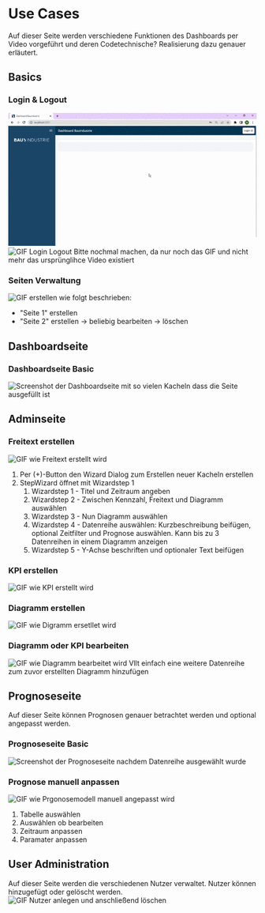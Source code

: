 # Use Cases 
Auf dieser Seite werden verschiedene Funktionen des Dashboards per Video vorgeführt und deren Codetechnische? Realisierung dazu genauer erläutert.


## Basics

### Login & Logout   
![Login Logout](https://github.com/just1130/dashboardDoc/blob/main/Data/Login_Logout.gif)   
![GIF Login Logout Bitte nochmal machen, da nur noch das GIF und nicht mehr das ursprünglihce Video existiert]()


### Seiten Verwaltung
![GIF erstellen wie folgt beschrieben:]()
- "Seite 1" erstellen
- "Seite 2" erstellen ->  beliebig bearbeiten -> löschen

## Dashboardseite 
### Dashboardseite Basic  
![Screenshot der Dashboardseite]() mit so vielen Kacheln dass die Seite ausgefüllt ist 




## Adminseite
### Freitext erstellen  
![GIF wie Freitext erstellt wird]() 

1. Per (+)-Button den Wizard Dialog zum Erstellen neuer Kacheln erstellen
2. StepWizard öffnet mit Wizardstep 1
    1. Wizardstep 1 - Titel und Zeitraum angeben
    2. Wizardstep 2 - Zwischen Kennzahl, Freitext und Diagramm auswählen
    3. Wizardstep 3 - Nun Diagramm auswählen
    4. Wizardstep 4 - Datenreihe auswählen: Kurzbeschreibung beifügen, optional Zeitfilter und Prognose auswählen. Kann bis zu 3 Datenreihen in einem Diagramm anzeigen
    5. Wizardstep 5 - Y-Achse beschriften und optionaler Text beifügen

### KPI erstellen
![GIF wie KPI erstellt wird]() 

### Diagramm erstellen
![GIF wie Digramm ersetllet wird]() 

### Diagramm oder KPI bearbeiten
![GIF wie Diagramm bearbeitet wird]()
Vllt einfach eine weitere Datenreihe zum zuvor erstellten Diagramm hinzufügen



## Prognoseseite
Auf dieser Seite können Prognosen genauer betrachtet werden und optional angepasst werden.

### Prognoseseite Basic
![Screenshot der Prognoseseite nachdem Datenreihe ausgewählt wurde]()

### Prognose manuell anpassen
![GIF wie Prgonosemodell manuell angepasst wird]()  
1. Tabelle auswählen
2. Auswählen ob bearbeiten
3. Zeitraum anpassen
4. Paramater anpassen

## User Administration  
Auf dieser Seite werden die verschiedenen Nutzer verwaltet. Nutzer können hinzugefügt oder gelöscht werden.
![GIF Nutzer anlegen und anschließend löschen]()









